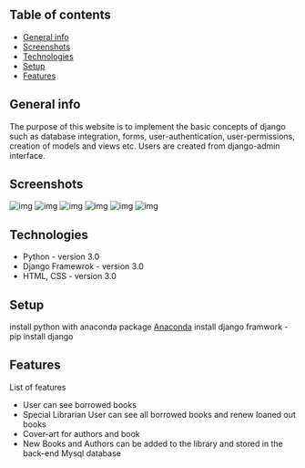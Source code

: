 ## Table of contents
* [General info](#general-info)
* [Screenshots](#screenshots)
* [Technologies](#technologies)
* [Setup](#setup)
* [Features](#features)


## General info
The purpose of this website is to implement the basic concepts of django such as database integration, forms, user-authentication, user-permissions, creation of models and views etc. Users are created from django-admin interface.


## Screenshots
![img](/img/screenshot(1).png)
![img](/img/screenshot(2).png)
![img](/img/screenshot(3).png)
![img](/img/screenshot(4).png)
![img](/img/screenshot(5).png)
![img](/img/screenshot(6).png)


## Technologies
* Python - version 3.0
* Django Framewrok - version 3.0
* HTML, CSS - version 3.0

## Setup
install python with anaconda package [Anaconda](https://www.anaconda.com/distribution/)
install django framwork - pip install django



## Features
List of features 
* User can see borrowed books
* Special Librarian User can see all borrowed books and renew loaned out books
* Cover-art for authors and book
* New Books and Authors can be added to the library and stored in the back-end Mysql database
